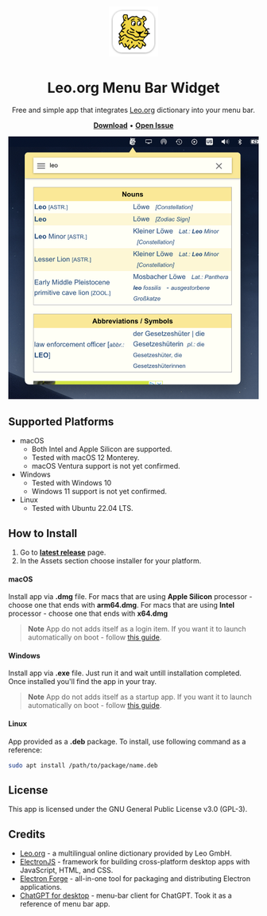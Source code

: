 <h1 align="center"><img width="100" src="assets/macos/appIcon.png" /></h1>
<h1 align="center">Leo.org Menu Bar Widget</h1>
<p align="center">Free and simple app that integrates <a href="https://www.leo.org/">Leo.org</a> dictionary into your menu bar.</p>
<p align="center">
    <a href="https://github.com/vvvar/leo-bar/releases/latest"><b>Download</b></a> •
    <a href="https://github.com/vvvar/leo-bar/issues"><b>Open Issue</b></a>
</p>

![screenshot](assets/screenshot.png)

## Supported Platforms

- macOS 
    - Both Intel and Apple Silicon are supported.
    - Tested with macOS 12 Monterey.
    - macOS Ventura support is not yet confirmed.
- Windows
    - Tested with Windows 10
    - Windows 11 support is not yet confirmed.
- Linux
    - Tested with Ubuntu 22.04 LTS.

## How to Install

1. Go to <a href="https://github.com/vvvar/leo-bar/releases/latest"><b>latest release</b></a> page.
2. In the Assets section choose installer for your platform.

#### macOS

Install app via **.dmg** file.
For macs that are using **Apple Silicon** processor - choose one that ends with **arm64.dmg**.
For macs that are using **Intel** processor - choose one that ends with **x64.dmg**

> **Note**
> App do not adds itself as a login item. If you want it to launch automatically on boot - follow [this guide](https://support.apple.com/en-gb/guide/mac-help/mh15189/mac).

#### Windows

Install app via **.exe** file.
Just run it and wait untill installation completed. Once installed you'll find the app in your tray.

> **Note**
> App do not adds itself as a startup app. If you want it to launch automatically on boot - follow [this guide](https://support.microsoft.com/en-gb/windows/change-which-apps-run-automatically-at-startup-in-windows-9115d841-735e-488d-e749-9ba301d441e6#ID0EBD=Windows_10).

#### Linux

App provided as a **.deb** package.
To install, use following command as a reference:
```sh
sudo apt install /path/to/package/name.deb
```

## License

This app is licensed under the GNU General Public License v3.0 (GPL-3).

## Credits

- [Leo.org](https://www.leo.org/) - a multilingual online dictionary provided by Leo GmbH.
- [ElectronJS](https://www.electronjs.org) - framework for building cross-platform desktop apps with JavaScript, HTML, and CSS.
- [Electron Forge](https://www.electronforge.io) - all-in-one tool for packaging and distributing Electron applications.
- [ChatGPT for desktop](https://github.com/vincelwt/chatgpt-mac) - menu-bar client for ChatGPT. Took it as a reference of menu bar app.
